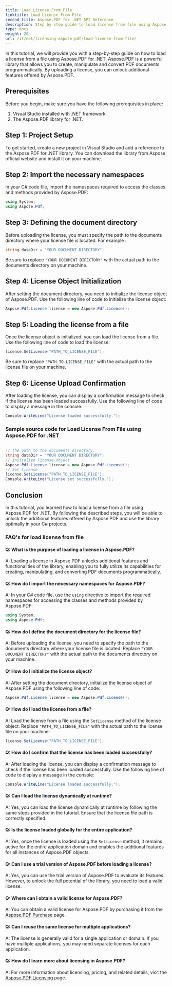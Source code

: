 ```yaml
---
title: Load License From File
linktitle: Load License From File
second_title: Aspose.PDF for .NET API Reference
description: Step by step guide to load license from file using Aspose.PDF for .NET. Unlock additional features and use Aspose.PDF optimally.
type: docs
weight: 20
url: /it/net/licensing-aspose-pdf/load-license-from-file/
---
```

In this tutorial, we will provide you with a step-by-step guide on how to load a license from a file using Aspose.PDF for .NET. Aspose.PDF is a powerful library that allows you to create, manipulate and convert PDF documents programmatically. By uploading a license, you can unlock additional features offered by Aspose.PDF.

## Prerequisites

Before you begin, make sure you have the following prerequisites in place:

1. Visual Studio installed with .NET framework.
2. The Aspose.PDF library for .NET.

## Step 1: Project Setup

To get started, create a new project in Visual Studio and add a reference to the Aspose.PDF for .NET library. You can download the library from Aspose official website and install it on your machine.

## Step 2: Import the necessary namespaces

In your C# code file, import the namespaces required to access the classes and methods provided by Aspose.PDF:

```csharp
using System;
using Aspose.Pdf;
```

## Step 3: Defining the document directory

Before uploading the license, you must specify the path to the documents directory where your license file is located. For example :

```csharp
string dataDir = "YOUR DOCUMENT DIRECTORY";
```

Be sure to replace `"YOUR DOCUMENT DIRECTORY"` with the actual path to the documents directory on your machine.

## Step 4: License Object Initialization

After setting the document directory, you need to initialize the license object of Aspose.PDF. Use the following line of code to initialize the license object:

```csharp
Aspose.Pdf.License license = new Aspose.Pdf.License();
```

## Step 5: Loading the license from a file

Once the license object is initialized, you can load the license from a file. Use the following line of code to load the license:

```csharp
license.SetLicense("PATH_TO_LICENSE_FILE");
```

Be sure to replace `"PATH_TO_LICENSE_FILE"` with the actual path to the license file on your machine.

## Step 6: License Upload Confirmation

After loading the license, you can display a confirmation message to check if the license has been loaded successfully. Use the following line of code to display a message in the console:

```csharp
Console.WriteLine("License loaded successfully.");
```

### Sample source code for Load License From File using Aspose.PDF for .NET
 
```csharp

// The path to the documents directory.
string dataDir = "YOUR DOCUMENT DIRECTORY";
// Initialize license object
Aspose.Pdf.License license = new Aspose.Pdf.License();
// Set license
license.SetLicense("PATH_TO_LICENSE_FILE");
Console.WriteLine("License set successfully.");

```

## Conclusion

In this tutorial, you learned how to load a license from a file using Aspose.PDF for .NET. By following the described steps, you will be able to unlock the additional features offered by Aspose.PDF and use the library optimally in your C# projects.

### FAQ's for load license from file

#### Q: What is the purpose of loading a license in Aspose.PDF?

A: Loading a license in Aspose.PDF unlocks additional features and functionalities of the library, enabling you to fully utilize its capabilities for creating, manipulating, and converting PDF documents programmatically.

#### Q: How do I import the necessary namespaces for Aspose.PDF?

A: In your C# code file, use the `using` directive to import the required namespaces for accessing the classes and methods provided by Aspose.PDF:
```csharp
using System;
using Aspose.Pdf;
```

#### Q: How do I define the document directory for the license file?

A: Before uploading the license, you need to specify the path to the documents directory where your license file is located. Replace `"YOUR DOCUMENT DIRECTORY"` with the actual path to the documents directory on your machine.

#### Q: How do I initialize the license object?

A: After setting the document directory, initialize the license object of Aspose.PDF using the following line of code:
```csharp
Aspose.Pdf.License license = new Aspose.Pdf.License();
```

#### Q: How do I load the license from a file?

A: Load the license from a file using the `SetLicense` method of the license object. Replace `"PATH_TO_LICENSE_FILE"` with the actual path to the license file on your machine:
```csharp
license.SetLicense("PATH_TO_LICENSE_FILE");
```

#### Q: How do I confirm that the license has been loaded successfully?

A: After loading the license, you can display a confirmation message to check if the license has been loaded successfully. Use the following line of code to display a message in the console:
```csharp
Console.WriteLine("License loaded successfully.");
```

#### Q: Can I load the license dynamically at runtime?

A: Yes, you can load the license dynamically at runtime by following the same steps provided in the tutorial. Ensure that the license file path is correctly specified.

#### Q: Is the license loaded globally for the entire application?

A: Yes, once the license is loaded using the `SetLicense` method, it remains active for the entire application domain and enables the additional features for all instances of Aspose.PDF objects.

#### Q: Can I use a trial version of Aspose.PDF before loading a license?

A: Yes, you can use the trial version of Aspose.PDF to evaluate its features. However, to unlock the full potential of the library, you need to load a valid license.

#### Q: Where can I obtain a valid license for Aspose.PDF?

A: You can obtain a valid license for Aspose.PDF by purchasing it from the [Aspose.PDF Purchase](https://purchase.aspose.com/pricing/pdf/net) page.

#### Q: Can I reuse the same license for multiple applications?

A: The license is generally valid for a single application or domain. If you have multiple applications, you may need separate licenses for each application.

#### Q: How do I learn more about licensing in Aspose.PDF?

A: For more information about licensing, pricing, and related details, visit the [Aspose.PDF Licensing](https://purchase.aspose.com/pricing/pdf/net) page.